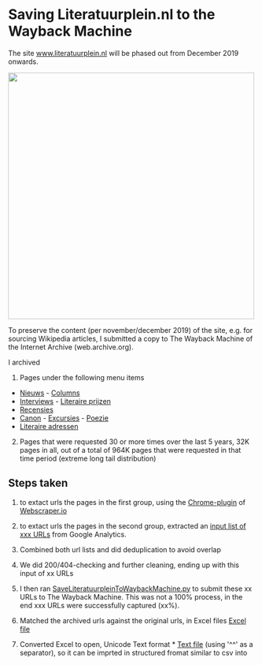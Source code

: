 # Saving Literatuurplein.nl to the Wayback Machine

The site www.literatuurplein.nl will be phased out from December 2019 onwards. 

<image src="images/literatuurplein-homepage_04122019.JPG" width="500"/><br clear="all"/>

To preserve the content (per november/december 2019) of the site, e.g. for sourcing Wikipedia articles, I submitted a copy to The Wayback Machine of the Internet Archive (web.archive.org).

I archived

1) Pages under the following menu items
* [Nieuws]() - [Columns]()
* [Interviews]() - [Literaire prijzen]()
* [Recensies]()
* [Canon]() - [Excursies]() - [Poezie]()
* [Literaire adressen]()

2) Pages that were requested 30 or more times over the last 5 years, 32K pages in all, out of a total of 964K pages that were requested in that time period (extreme long tail distribution)  

## Steps taken 
1) to extact urls the pages in the first group, using the [Chrome-plugin](https://chrome.google.com/webstore/detail/web-scraper/jnhgnonknehpejjnehehllkliplmbmhn?hl=en) of [Webscraper.io](https://webscraper.io/)

2) to extact urls the pages in the second group, extracted an [input list of xxx URLs](Input-Literatuurplein_TeArchiverenURLs.txt) from Google Analytics. 

3) Combined both url lists and did deduplication to avoid overlap

4) We did 200/404-checking and further cleaning, ending up with this input of xx URLs

5) I then ran [SaveLiteratuurpleinToWaybackMachine.py](SaveLiteratuurpleinToWaybackMachine.py) to submit these xx URLs to The Wayback Machine. This was not a 100% process, in the end xxx URLs were successfully captured (xx%). 

6) Matched the archived urls against the original urls, in Excel files
 [Excel file](Output-Literatuurplein_GearchiveerdeURLs_21112019.xlsx) 

7) Converted Excel to open, Unicode Text format * [Text file](Output-Literatuurplein_GearchiveerdeURLs_21112019.txt) (using '^^' as a separator), so it can be imprted in structured fromat similar to csv into 
